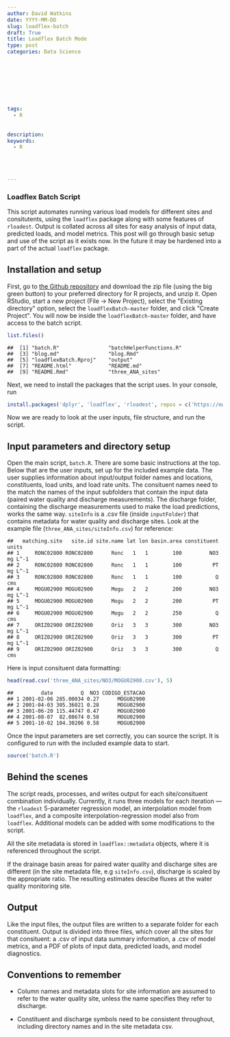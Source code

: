 ```yaml
---
author: David Watkins
date: YYYY-MM-DD
slug: loadflex-batch
draft: True
title: Loadflex Batch Mode
type: post
categories: Data Science
 
 
 
 
 
 
 

tags: 
  - R
 
 
description: 
keywords:
  - R
 
 
 
 
---
```

### Loadflex Batch Script

This script automates running various load models for different sites and consitutents, using the `loadflex` package along with some features of `rloadest`. Output is collated across all sites for easy analysis of input data, predicted loads, and model metrics. This post will go through basic setup and use of the script as it exists now. In the future it may be hardened into a part of the actual `loadflex` package.

Installation and setup
----------------------

First, go to [the Github repository](https://github.com/USGS-R/loadflexBatch) and download the zip file (using the big green button) to your preferred directory for R projects, and unzip it. Open RStudio, start a new project (File -&gt; New Project), select the "Existing directory" option, select the `loadflexBatch-master` folder, and click "Create Project". You will now be inside the `loadflexBatch-master` folder, and have access to the batch script.

``` r
list.files()
```

    ##  [1] "batch.R"                "batchHelperFunctions.R"
    ##  [3] "blog.md"                "blog.Rmd"              
    ##  [5] "loadflexBatch.Rproj"    "output"                
    ##  [7] "README.html"            "README.md"             
    ##  [9] "README.Rmd"             "three_ANA_sites"

Next, we need to install the packages that the script uses. In your console, run

``` r
install.packages('dplyr', 'loadflex', 'rloadest', repos = c('https://owi.usgs.gov/R', 'https://cloud.r-project.org'))
```

Now we are ready to look at the user inputs, file structure, and run the script.

Input parameters and directory setup
------------------------------------

Open the main script, `batch.R`. There are some basic instructions at the top. Below that are the user inputs, set up for the included example data. The user supplies information about input/output folder names and locations, constituents, load units, and load rate units. The consituent names need to the match the names of the input subfolders that contain the input data (paired water quality and discharge measurements). The discharge folder, containing the discharge measurements used to make the load predictions, works the same way. `siteInfo` is a .csv file (inside `inputFolder`) that contains metadata for water quality and discharge sites. Look at the example file (`three_ANA_sites/siteInfo.csv`) for reference:

    ##   matching.site   site.id site.name lat lon basin.area constituent   units
    ## 1     RONC02800 RONC02800      Ronc   1   1        100         NO3 mg L^-1
    ## 2     RONC02800 RONC02800      Ronc   1   1        100          PT mg L^-1
    ## 3     RONC02800 RONC02800      Ronc   1   1        100           Q     cms
    ## 4     MOGU02900 MOGU02900      Mogu   2   2        200         NO3 mg L^-1
    ## 5     MOGU02900 MOGU02900      Mogu   2   2        200          PT mg L^-1
    ## 6     MOGU02900 MOGU02900      Mogu   2   2        250           Q     cms
    ## 7     ORIZ02900 ORIZ02900      Oriz   3   3        300         NO3 mg L^-1
    ## 8     ORIZ02900 ORIZ02900      Oriz   3   3        300          PT mg L^-1
    ## 9     ORIZ02900 ORIZ02900      Oriz   3   3        300           Q     cms

Here is input consituent data formatting:

``` r
head(read.csv('three_ANA_sites/NO3/MOGU02900.csv'), 5)
```

    ##         date         Q  NO3 CODIGO_ESTACAO
    ## 1 2001-02-06 285.00034 0.27      MOGU02900
    ## 2 2001-04-03 305.36021 0.28      MOGU02900
    ## 3 2001-06-20 115.44747 0.47      MOGU02900
    ## 4 2001-08-07  82.08674 0.58      MOGU02900
    ## 5 2001-10-02 104.30206 0.58      MOGU02900

Once the input parameters are set correctly, you can source the script. It is configured to run with the included example data to start.

``` r
source('batch.R')
```

Behind the scenes
-----------------

The script reads, processes, and writes output for each site/consituent combination individually. Currently, it runs three models for each iteration — the `rloadest` 5-parameter regression model, an interpolation model from `loadflex`, and a composite interpolation-regression model also from `loadflex`. Additional models can be added with some modifications to the script.

All the site metadata is stored in `loadflex::metadata` objects, where it is referenced throughout the script.

If the drainage basin areas for paired water quality and discharge sites are different (in the site metadata file, e.g `siteInfo.csv`), discharge is scaled by the appropriate ratio. The resulting estimates descibe fluxes at the water quality monitoring site.

Output
------

Like the input files, the output files are written to a separate folder for each constituent. Output is divided into three files, which cover all the sites for that consituent: a .csv of input data summary information, a .csv of model metrics, and a PDF of plots of input data, predicted loads, and model diagnostics.

Conventions to remember
-----------------------

-   Column names and metadata slots for site information are assumed to refer to the water quality site, unless the name specifies they refer to discharge.

-   Constituent and discharge symbols need to be consistent throughout, including directory names and in the site metadata csv.
